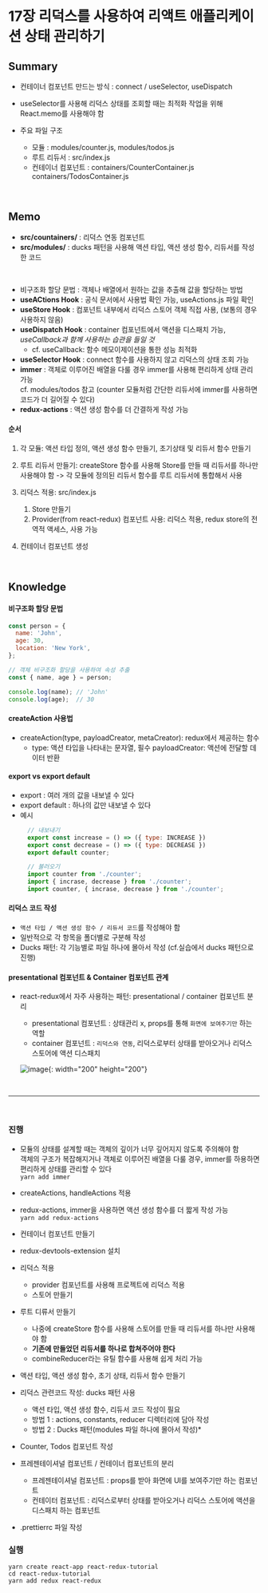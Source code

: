 # 17장 리덕스를 사용하여 리액트 애플리케이션 상태 관리하기

## Summary
- 컨테이너 컴포넌트 만드는 방식 : connect / useSelector, useDispatch

- useSelector를 사용해 리덕스 상태를 조회할 때는 최적화 작업을 위해 React.memo를 사용해야 함

- 주요 파일 구조
  - 모듈 : modules/counter.js, modules/todos.js
  - 루트 리듀서 : src/index.js
  - 컨테이너 컴포넌트 : containers/CounterContainer.js containers/TodosContainer.js 

<br>

## Memo

- **src/countainers/** : 리덕스 연동 컴포넌트
- **src/modules/** : ducks 패턴을 사용해 액션 타입, 액션 생성 함수, 리듀서를 작성한 코드 

<br>

- 비구조화 할당 문법 : 객체나 배열에서 원하는 값을 추출해 값을 할당하는 방법 
- **useACtions Hook** : 공식 문서에서 사용법 확인 가능, useActions.js 파일 확인
- **useStore Hook** : 컴포넌트 내부에서 리덕스 스토어 객체 직접 사용, (보통의 경우 사용하지 않음)
- **useDispatch Hook** : container 컴포넌트에서 액션을 디스패치 가능, *useCallback과 함께 사용하는 습관을 들일 것*
  - cf. useCallback: 함수 메모이제이션을 통한 성능 최적화
- **useSelector Hook** : connect 함수를 사용하지 않고 리덕스의 상태 조회 가능
- **immer** : 객체로 이루어진 배열을 다룰 경우 immer를 사용해 편리하게 상태 관리 가능<br> cf. modules/todos 참고 (counter 모듈처럼 간단한 리듀서에 immer를 사용하면 코드가 더 길어질 수 있다)
- **redux-actions** : 액션 생성 함수를 더 간결하게 작성 가능

#### 순서
1. 각 모듈: 액션 타입 정의, 액션 생성 함수 만들기, 초기상태 및 리듀서 함수 만들기

2. 루트 리듀서 만들기: createStore 함수를 사용해 Store를 만들 때 리듀서를 하나만 사용해야 함 -> 각 모듈에 정의된 리듀서 함수를 루트 리듀서에 통합해서 사용

3. 리덕스 적용: src/index.js 
    1. Store 만들기
    2. Provider(from react-redux) 컴포넌트 사용: 리덕스 적용, redux store의 전역적 액세스, 사용 가능

4. 컨테이너 컴포넌트 생성

<br>


## Knowledge
#### 비구조화 할당 문법
```javascript
const person = {
  name: 'John',
  age: 30,
  location: 'New York',
};

// 객체 비구조화 할당을 사용하여 속성 추출
const { name, age } = person;

console.log(name); // 'John'
console.log(age);  // 30

```

#### createAction 사용법
- createAction(type, payloadCreator, metaCreator): redux에서 제공하는 함수 
  - type: 액션 타입을 나타내는 문자열, 필수
  payloadCreator: 액션에 전달할 데이터 반환   

#### export vs export default
- export : 여러 개의 값을 내보낼 수 있다
- export default : 하나의 값만 내보낼 수 있다
- 예시
  ```javascript
    // 내보내기
    export const increase = () => ({ type: INCREASE })
    export const decrease = () => ({ type: DECREASE })
    export default counter;

    // 불러오기
    import counter from './counter';
    import { incrase, decrease } from './counter';
    import counter, { incrase, decrease } from './counter';
  ```

#### 리덕스 코드 작성
- `액션 타입 / 액션 생성 함수 / 리듀서 코드`를 작성해야 함
- 일반적으로 각 항목을 폴더별로 구분해 작성
- Ducks 패턴: 각 기능별로 파일 하나에 몰아서 작성 (cf.실습에서 ducks 패턴으로 진행) 

#### presentational 컴포넌트 & Container 컴포넌트 관계
- react-redux에서 자주 사용하는 패턴: presentational / container 컴포넌트 분리
  - presentational 컴포넌트 : 상태관리 x, props를 통해 `화면에 보여주기만` 하는 역할 
  - container 컴포넌트 : `리덕스와 연동`, 리덕스로부터 상태를 받아오거나 리덕스 스토어에 액션 디스패치 


  ![image](https://github.com/gmkim716/reactApp/assets/81900687/9797510a-088d-4b74-a618-5e9f21f48edf){: width="200" height="200"}


<br>

<hr>

<br>

### 진행

- 모듈의 상태를 설계할 때는 객체의 깊이가 너무 깊어지지 않도록 주의해야 함 <br>
  객체의 구조가 복잡해지거나 객체로 이루어진 배열을 다룰 경우, immer를 하용하면 편리하게 상태를 관리할 수 있다 <br>
  `yarn add immer`

- createActions, handleActions 적용

- redux-actions, immer을 사용하면 액션 생성 함수를 더 짧게 작성 가능 <br>
  `yarn add redux-actions`

- 컨테이너 컴포넌트 만들기

- redux-devtools-extension 설치

- 리덕스 적용

  - provider 컴포넌트를 사용해 프로젝트에 리덕스 적용
  - 스토어 만들기

- 루트 디류서 만들기

  - 나중에 createStore 함수를 사용해 스토어를 만들 때 리듀서를 하나만 사용해야 함
  - **기존에 만들었던 리듀서를 하나로 합쳐주어야 한다**
  - combineReducer라는 유틸 함수를 사용해 쉽게 처리 가능

- 액션 타입, 액션 생성 함수, 초기 상태, 리듀서 함수 만들기

- 리덕스 관련코드 작성: ducks 패턴 사용

  - 액션 타입, 액션 생성 함수, 리듀서 코드 작성이 필요
  - 방법 1 : actions, constants, reducer 디렉터리에 담아 작성
  - 방법 2 : Ducks 패턴(modules 파일 하나에 몰아서 작성)\*

- Counter, Todos 컴포넌트 작성

- 프레젠테이셔널 컴포넌트 / 컨테이너 컴포넌트의 분리
  - 프레젠테이셔널 컴포넌트 : props를 받아 화면에 UI를 보여주기만 하는 컴포넌트
  - 컨테이터 컴포넌트 : 리덕스로부터 상태를 받아오거나 리덕스 스토어에 액션을 디스패치 하는 컴포넌트
- .prettierrc 파일 작성

### 실행

```shell
yarn create react-app react-redux-tutorial
cd react-redux-tutorial
yarn add redux react-redux
```
